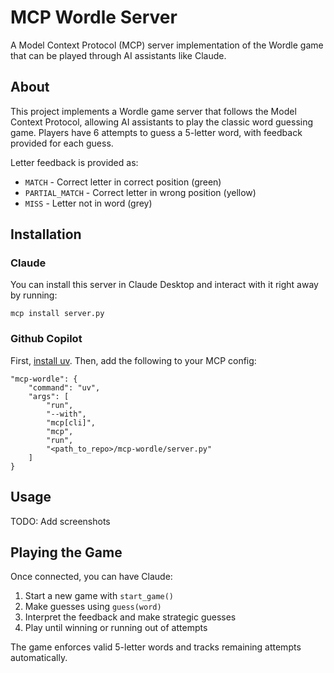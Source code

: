 # MCP Wordle Server

A Model Context Protocol (MCP) server implementation of the Wordle game that can be played through AI assistants like Claude.

## About

This project implements a Wordle game server that follows the Model Context Protocol, allowing AI assistants to play the classic word guessing game. Players have 6 attempts to guess a 5-letter word, with feedback provided for each guess.

Letter feedback is provided as:
- `MATCH` - Correct letter in correct position (green)
- `PARTIAL_MATCH` - Correct letter in wrong position (yellow)  
- `MISS` - Letter not in word (grey)


## Installation

### Claude

You can install this server in Claude Desktop and interact with it right away by running:

```
mcp install server.py
```

### Github Copilot

First, [install uv](https://docs.astral.sh/uv/#installation). Then, add the following to your MCP config:

```
"mcp-wordle": {
    "command": "uv",
    "args": [
        "run",
        "--with",
        "mcp[cli]",
        "mcp",
        "run",
        "<path_to_repo>/mcp-wordle/server.py"
    ]
}
```

## Usage

TODO: Add screenshots

## Playing the Game

Once connected, you can have Claude:

1. Start a new game with `start_game()`
2. Make guesses using `guess(word)` 
3. Interpret the feedback and make strategic guesses
4. Play until winning or running out of attempts

The game enforces valid 5-letter words and tracks remaining attempts automatically.
